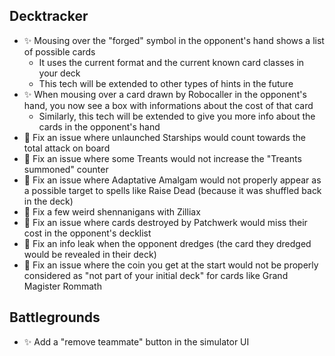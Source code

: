 ## Decktracker

-   ✨ Mousing over the "forged" symbol in the opponent's hand shows a list of possible cards
    -   It uses the current format and the current known card classes in your deck
    -   This tech will be extended to other types of hints in the future
-   ✨ When mousing over a card drawn by Robocaller in the opponent's hand, you now see a box with informations about the cost of that card
    -   Similarly, this tech will be extended to give you more info about the cards in the opponent's hand
-   🐞 Fix an issue where unlaunched Starships would count towards the total attack on board
-   🐞 Fix an issue where some Treants would not increase the "Treants summoned" counter
-   🐞 Fix an issue where Adaptative Amalgam would not properly appear as a possible target to spells like Raise Dead (because it was shuffled back in the deck)
-   🐞 Fix a few weird shennanigans with Zilliax
-   🐞 Fix an issue where cards destroyed by Patchwerk would miss their cost in the opponent's decklist
-   🐞 Fix an info leak when the opponent dredges (the card they dredged would be revealed in their deck)
-   🐞 Fix an issue where the coin you get at the start would not be properly considered as "not part of your initial deck" for cards like Grand Magister Rommath

## Battlegrounds

-   ✨ Add a "remove teammate" button in the simulator UI
